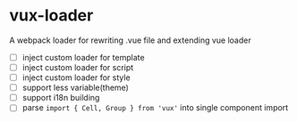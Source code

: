 # vux-loader
A webpack loader for rewriting .vue file and extending vue loader

- [ ] inject custom loader for template
- [ ] inject custom loader for script
- [ ] inject custom loader for style
- [ ] support less variable(theme)
- [ ] support i18n building
- [ ] parse `import { Cell, Group } from 'vux'` into single component import
